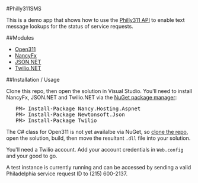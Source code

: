 #Philly311SMS

This is a demo app that shows how to use the [Philly311 API](http://phlapi.com/open311.html) to enable text message lookups for the status of service requests.

##Modules

* [Open311](https://github.com/mheadd/csharp-open311)
* [NancyFx](http://nancyfx.org/)
* [JSON.NET](http://james.newtonking.com/projects/json-net.aspx)
* [Twilio.NET](https://github.com/twilio/twilio-csharp)

##Installation / Usage

Clone this repo, then open the solution in Visual Studio.
You'll need to install NancyFx, JSON.NET and Twilio.NET via the [NuGet package manager](http://nuget.org/):

<pre>
   PM> Install-Package Nancy.Hosting.Aspnet
   PM> Install-Package Newtonsoft.Json
   PM> Install-Package Twilio
</pre>

The C# class for Open311 is not yet availalbe via NuGet, so [clone the repo](https://github.com/mheadd/csharp-open311), open the solution, build, then move the resultant <code>.dll</code> file into your solution.

You'll need a Twilio account. Add your account credentials in <code>Web.config</code> and your good to go. 

A test instance is currently running and can be accessed by sending a valid Philadelphia service request ID to (215) 600-2137.
